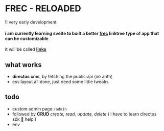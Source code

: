 # FREC - RELOADED
:bangbang:  very early development 
#### i am currently learning svelte to built a better [frec](https://github.com//ayamkv/frec) linktree type of app that can be customizable
it will be called <b> [linko](https://github.com/ayamkv/linko)</b>


## what works
- **directus cms**, by fetching the public api (no auth) 
- css layout all done, just need some little tweaks

## todo
- custom admin page ``/admin``
- followed by **CRUD** _create, read, update, delete_ ( i have to learn directus sdk 🙂 help )
- env

